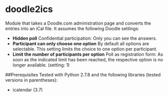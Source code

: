doodle2ics
==========================

Module that takes a Doodle.com administration page and converts the entries into an iCal file.  It assumes the following Doodle settings:

  * **Hidden poll** Confidential participation: Only you can see the answers.
  * **Participant can only choose one option** By default all options are selectable. This setting limits the choice to one option per participant.
  * **Limit the number of participants per option** Poll as registration form: As soon as the indicated limit has been reached, the respective option is no longer available. (setting: 1)

##Prerequisites
Tested with Python 2.7.8 and the following libraries (tested versions in parentheses):

  * icalendar (3.7)
